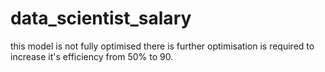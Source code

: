 # data_scientist_salary
this model is not fully optimised there is further optimisation is required to increase it's efficiency from 50% to 90.
